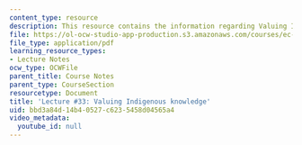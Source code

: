 ```yaml
---
content_type: resource
description: This resource contains the information regarding Valuing Indigenous knowledge.
file: https://ol-ocw-studio-app-production.s3.amazonaws.com/courses/ec-701j-d-lab-i-development-fall-2009/bbd3a84d14b40527c6235458d04565a4_MITEC_701JF09_lec33_nb.pdf
file_type: application/pdf
learning_resource_types:
- Lecture Notes
ocw_type: OCWFile
parent_title: Course Notes
parent_type: CourseSection
resourcetype: Document
title: 'Lecture #33: Valuing Indigenous knowledge'
uid: bbd3a84d-14b4-0527-c623-5458d04565a4
video_metadata:
  youtube_id: null
---
```


